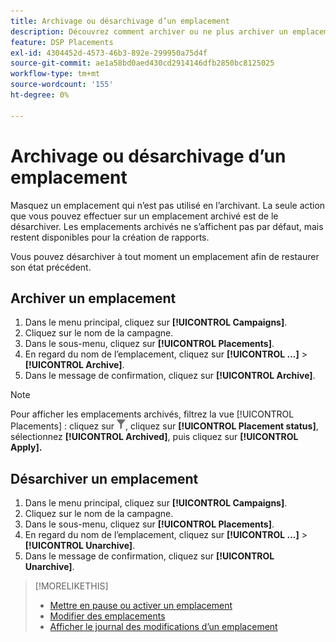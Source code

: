 ```yaml
---
title: Archivage ou désarchivage d’un emplacement
description: Découvrez comment archiver ou ne plus archiver un emplacement.
feature: DSP Placements
exl-id: 4304452d-4573-46b3-892e-299950a75d4f
source-git-commit: ae1a58bd0aed430cd2914146dfb2850bc8125025
workflow-type: tm+mt
source-wordcount: '155'
ht-degree: 0%

---
```


# Archivage ou désarchivage d’un emplacement

<!-- Some placements don't have this option. Clarify which placement types aren't eligible -- is it PG placements, or all placements using private inventory? And anything else?  -->

Masquez un emplacement qui n’est pas utilisé en l’archivant. La seule action que vous pouvez effectuer sur un emplacement archivé est de le désarchiver. Les emplacements archivés ne s’affichent pas par défaut, mais restent disponibles pour la création de rapports.

Vous pouvez désarchiver à tout moment un emplacement afin de restaurer son état précédent.

## Archiver un emplacement

1. Dans le menu principal, cliquez sur **[!UICONTROL Campaigns]**.
1. Cliquez sur le nom de la campagne.
1. Dans le sous-menu, cliquez sur **[!UICONTROL Placements]**.
1. En regard du nom de l’emplacement, cliquez sur **[!UICONTROL ...]** > **[!UICONTROL Archive]**.
1. Dans le message de confirmation, cliquez sur **[!UICONTROL Archive]**.

>[!NOTE]
>
>Pour afficher les emplacements archivés, filtrez la vue [!UICONTROL Placements] : cliquez sur ![Bouton de filtrage](/help/dsp/assets/filter.png), cliquez sur **[!UICONTROL Placement status]**, sélectionnez **[!UICONTROL Archived]**, puis cliquez sur **[!UICONTROL Apply].**

## Désarchiver un emplacement

1. Dans le menu principal, cliquez sur **[!UICONTROL Campaigns]**.
1. Cliquez sur le nom de la campagne.
1. Dans le sous-menu, cliquez sur **[!UICONTROL Placements]**.
1. En regard du nom de l’emplacement, cliquez sur **[!UICONTROL ...]** > **[!UICONTROL Unarchive]**.
1. Dans le message de confirmation, cliquez sur **[!UICONTROL Unarchive]**.

>[!MORELIKETHIS]
>
>* [Mettre en pause ou activer un emplacement](placement-pause-activate.md)
>* [Modifier des emplacements](placement-edit.md)
>* [Afficher le journal des modifications d’un emplacement](placement-change-log.md)
